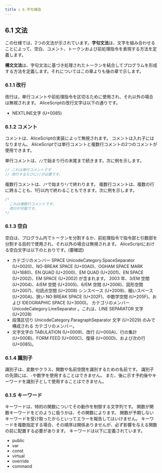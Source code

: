 ```yaml
---
title : 6.字句構造
---
```


## 6.1 文法
この仕様では、2つの文法が示されています。**字句文法**は、文字を組み合わせることによって、空白、コメント、トークンおよび前処理指令を表現する方法を定義します。

**構文文法**は、字句文法に基づき処理されたトークンを結合してプログラムを形成する方法を定義します。それについてはこの章よりも後の章で示します。

### 6.1.1 改行
改行は、単行コメントや前処理指令を区切るために使用され、それ以外の場合は無視されます。
AliceScriptの改行文字は以下の通りです。

- NEXTLINE文字 (U+0085)

### 6.1.2 コメント
コメントは、AliceScriptの実装によって無視されます。
コメントは入れ子にはなりません。
AliceScriptでは単行コメントと複数行コメントの2つのコメントが使用できます。

単行コメントは、`//`で始まり行の末尾まで続きます。次に例を示します。

```cs title="AliceScript"
// これは単行コメントです
// 改行するたびに//が必要です。
```

複数行コメントは、`/*`で始まり`*/`で終わります。
複数行コメントは、複数の行に跨ることも、1行以内で終わることもできます。次に例を示します。

```cs title="AliceScript"
/*
  これは複数行コメントです。
  改行が可能です。
*/
```

### 6.1.3 空白
空白は、プログラム内でトークンを分割するか、前処理指令で指令部と引数部を分割する目的で使用され、それ以外の場合は無視されます。
AliceScriptにおける空白文字は以下のとおりです。(要確認)

- カテゴリのメンバー SPACE UnicodeCategory.SpaceSeparator (U+0020)、NO-BREAK SPACE (U+00A0)、OGHAM SPACE MARK (U+1680)、EN QUAD (U+2000)、EM QUAD (U+2001)、EN SPACE (U+2002)、EM SPACE (U+2002) が含まれます。 2003 年、3/EM 空間 (U+2004)、4/EM 空間 (U+2005)、6/EM 空間 (U+2006)、図形空間 (U+2007)、句読点空間 (U+2008) シンスペース (U+2009)、細いスペース (U+200A)、狭い NO BREAK SPACE (U+202F)、中数学空間 (U+205F)、および IDEOGRAPHIC SPACE (U+3000)。
カテゴリのメンバー UnicodeCategory.LineSeparator 。これは、LINE SEPARATOR 文字 (U+2028) 
- 段落区切り UnicodeCategory.ParagraphSeparator 文字 (U+2029) のみで構成される カテゴリのメンバー。
- 文字文字の TABULATION (U+0009)、改行 (U+000A)、行の集計 (U+000B)、FORM FEED (U+000C)、復帰 (U+000D)、および次の行 (U+0085)。

### 6.1.4 識別子
識別子は、変数やクラス、関数や名前空間を識別するための名前です。
識別子の先頭には、`-`や数字を使用することはできません。
また、後に示す予約後やキーワードを識別子として使用することはできません。

### 6.1.5 キーワード
キーワードは、特的の関数についてその動作を制御する文字列です。
関数が関数キーワードをどのように扱うかは、その関数によります。
関数が予期しないキーワードを受け取ったからといってエラーを報告してはいけません。
キーワードを複数指定する場合、その順序は関係ありませんが、必ず影響を与える関数の前に配置する必要があります。
キーワードは以下に定義されています。

- public
- var
- const
- virtual
- override
- command
